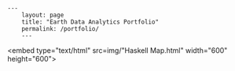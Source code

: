     ---
        layout: page
        title: "Earth Data Analytics Portfolio"
        permalink: /portfolio/
        ---

<embed type="text/html" src=img/"Haskell Map.html" width="600" height="600">
